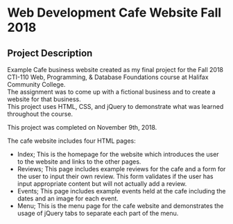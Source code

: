 # Web Development Cafe Website Fall 2018
## Project Description
Example Cafe business website created as my final project for the Fall 2018 CTI-110 Web, Programming, &amp; Database Foundations course at Halifax Community College.  
The assignment was to come up with a fictional business and to create a website for that business.  
This project uses HTML, CSS, and jQuery to demonstrate what was learned throughout the course. 

This project was completed on November 9th, 2018.

The cafe website includes four HTML pages:
- Index; This is the homepage for the website which introduces the user to the website and links to the other pages.
- Reviews; This page includes example reviews for the cafe and a form for the user to input their own review. This form validates if the user has input appropriate content but will not actually add a review.
- Events; This page includes example events held at the cafe including the dates and an image for each event.
- Menu; This is the menu page for the cafe website and demonstrates the usage of jQuery tabs to separate each part of the menu.

